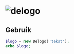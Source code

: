 # ![delogo](https://deidee.com/logo.png?str=deLogo)

## Gebruik

```php
$logo = new Delogo('tekst');
echo $logo;
```
